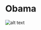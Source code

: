 # Obama
![alt text](https://www.google.com/search?safe=strict&rlz=1C1GGRV_enUS759US759&biw=1024&bih=638&tbm=isch&sa=1&q=furbies&oq=furbies&gs_l=psy-ab.3..0l4.284)
